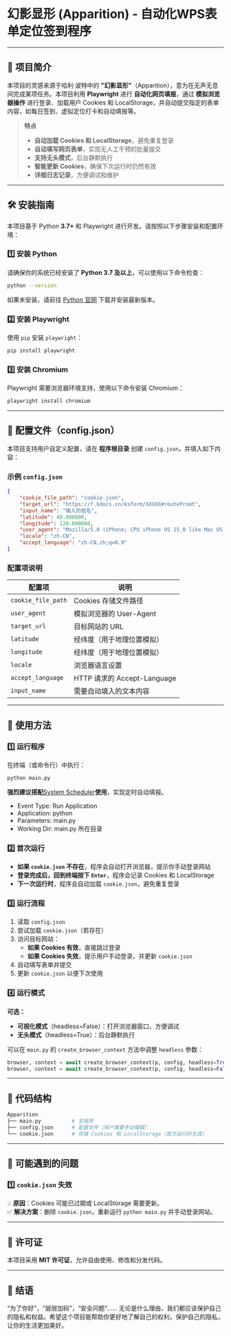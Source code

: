 # **幻影显形 (Apparition) - 自动化WPS表单定位签到程序**

___

## **📌 项目简介**

本项目的灵感来源于哈利·波特中的 **"幻影显形"**（Apparition），意为在无声无息间完成某项任务。本项目利用 **Playwright** 进行 **自动化网页填报**，通过 **模拟浏览器操作** 进行登录、加载用户 Cookies 和 LocalStorage，并自动提交指定的表单内容，如每日签到、虚拟定位打卡和自动填报等。

> **特点**
>
> - **自动加载 Cookies 和 LocalStorage**，避免重复登录
> - **自动填写网页表单**，实现无人工干预的批量提交
> - **支持无头模式**，后台静默执行
> - **智能更新 Cookies**，确保下次运行时仍然有效
> - **详细日志记录**，方便调试和维护

___

## **🛠 安装指南**

本项目基于 Python **3.7+** 和 Playwright 进行开发。请按照以下步骤安装和配置环境：

### **1️⃣ 安装 Python**

请确保你的系统已经安装了 **Python 3.7 及以上**，可以使用以下命令检查：

``` bash
python --version
```

如果未安装，请前往 [Python 官网](https://www.python.org/downloads/) 下载并安装最新版本。

### **2️⃣ 安装 Playwright**

使用 `pip` 安装 `playwright`：

``` bash
pip install playwright
```

### **3️⃣ 安装 Chromium**

Playwright 需要浏览器环境支持，使用以下命令安装 Chromium：

``` bash
playwright install chromium
```

___

## **📁 配置文件（config.json）**

本项目支持用户自定义配置，请在 **程序根目录** 创建 `config.json`，并填入如下内容：

### **示例 `config.json`**

``` JSON
{
    "cookie_file_path": "cookie.json",
    "target_url": "https://f.kdocs.cn/ksform/XXXXX#routePromt",
    "input_name": "输入的姓名",
    "latitude": 40.000000,
    "longitude": 120.000000,
    "user_agent": "Mozilla/5.0 (iPhone; CPU iPhone OS 15_0 like Mac OS X) AppleWebKit/537.36 (KHTML, like Gecko) Version/15.0 Mobile/15E148 Safari/537.36",
    "locale": "zh-CN",
    "accept_language": "zh-CN,zh;q=0.9"
}
```

### **配置项说明**

| 配置项 | 说明 |
| --- | --- |
| `cookie_file_path` | Cookies 存储文件路径 |
| `user_agent` | 模拟浏览器的 User-Agent |
| `target_url` | 目标网站的 URL |
| `latitude` | 经纬度（用于地理位置模拟） |
| `longitude` | 经纬度（用于地理位置模拟） |
| `locale` | 浏览器语言设置 |
| `accept_language` | HTTP 请求的 Accept-Language |
| `input_name` | 需要自动填入的文本内容 |

___

## **🚀 使用方法**

### **1️⃣ 运行程序**

在终端（或命令行）中执行：

``` bash
python main.py
```

**强烈建议搭配**[System Scheduler](https://www.splinterware.com/download/ssfree.exe)**使用**，实现定时自动填报。

- Event Type: Run Application
- Application: python
- Parameters: main.py
- Working Dir: main.py 所在目录

### **2️⃣ 首次运行**

- **如果 `cookie.json` 不存在**，程序会自动打开浏览器，提示你手动登录网站
- **登录完成后，回到终端按下 `Enter`**，程序会记录 Cookies 和 LocalStorage
- **下一次运行时**，程序会自动加载 `cookie.json`，避免重复登录

### **3️⃣ 运行流程**

1. 读取 `config.json`
2. 尝试加载 `cookie.json`（若存在）
3. 访问目标网站：
    - **如果 Cookies 有效**，直接跳过登录
    - **如果 Cookies 失效**，提示用户手动登录，并更新 `cookie.json`
4. 自动填写表单并提交
5. 更新 `cookie.json` 以便下次使用

### **4️⃣ 运行模式**

**可选：**

- **可视化模式**（headless=False）：打开浏览器窗口，方便调试
- **无头模式**（headless=True）：后台静默执行

可以在 `main.py` 的 `create_browser_context` 方法中调整 `headless` 参数：

``` python
browser, context = await create_browser_context(p, config, headless=True)  # 静默执行
browser, context = await create_browser_context(p, config, headless=False) # 显示浏览器
```

___

## **📌 代码结构**

``` bash
Apparition
├── main.py          # 主程序
├── config.json      # 配置文件（用户需要手动编辑）
└── cookie.json      # 存储 Cookies 和 LocalStorage（首次运行时生成）
```

___

## **📢 可能遇到的问题**

### **1️⃣ `cookie.json` 失效**

💡 **原因**：Cookies 可能已过期或 LocalStorage 需要更新。  
✅ **解决方案**：删除 `cookie.json`，重新运行 `python main.py` 并手动登录网站。

___

## **📜 许可证**

本项目采用 **MIT 许可证**，允许自由使用、修改和分发代码。

___

## **🌟 结语**

“为了你好”，“层层加码”，“安全问题”…… 无论是什么理由，我们都应该保护自己的隐私和权益。希望这个项目能帮助你更好地了解自己的权利，保护自己的隐私，让你的生活更加美好。
